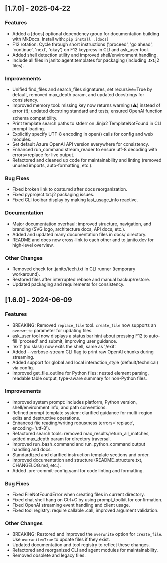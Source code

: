 ## [1.7.0] - 2025-04-22

### Features
- Added a [docs] optional dependency group for documentation building with MkDocs. Install with: `pip install .[docs]`
- F12 rotation: Cycle through short instructions ('proceed', 'go ahead', 'continue', 'next', 'okay') on F12 keypress in CLI and ask_user tool.
- Added shell detection utility and improved shell/environment handling.
- Include all files in janito.agent.templates for packaging (including .txt.j2 files).

### Improvements
- Unified find_files and search_files signatures, set recursive=True by default, removed max_depth param, and updated docstrings for consistency.
- Improved memory tool: missing key now returns warning (⚠️) instead of error (❗); updated docstring standard and tests; ensured OpenAI function schema compatibility.
- Print template search paths to stderr on Jinja2 TemplateNotFound in CLI prompt loading.
- Explicitly specify UTF-8 encoding in open() calls for config and web modules.
- Set default Azure OpenAI API version everywhere for consistency.
- Enhanced run_command stream_reader to ensure utf-8 decoding with errors=replace for live output.
- Refactored and cleaned up code for maintainability and linting (removed unused imports, auto-formatting, etc.).

### Bug Fixes
- Fixed broken link to costs.md after docs reorganization.
- Fixed pyproject.txt.j2 packaging issues.
- Fixed CLI toolbar display by making last_usage_info reactive.

### Documentation
- Major documentation overhaul: improved structure, navigation, and branding (SVG logo, architecture docs, API docs, etc.).
- Added and updated many documentation files in docs/ directory.
- README and docs now cross-link to each other and to janito.dev for high-level overview.

### Other Changes
- Removed check for .janito/tech.txt in CLI runner (temporary workaround).
- Restored files after interrupted rebase and manual backup/restore.
- Updated packaging and requirements for consistency.

## [1.6.0] - 2024-06-09

### Features
- BREAKING: Removed `replace_file` tool. `create_file` now supports an `overwrite` parameter for updating files.
- ask_user tool now displays a status bar hint about pressing F12 to auto-fill 'proceed' and submit, improving user guidance.
- 'exit' (no slash) now exits the shell, same as '/exit'.
- Added --verbose-stream CLI flag to print raw OpenAI chunks during streaming.
- Added support for global and local interaction_style (default/technical) via config.
- Improved get_file_outline for Python files: nested element parsing, readable table output, type-aware summary for non-Python files.

### Improvements
- Improved system prompt: includes platform, Python version, shell/environment info, and path conventions.
- Refined prompt template system: clarified guidance for multi-region edits and destructive operations.
- Enhanced file reading/writing robustness (errors='replace', encoding='utf-8').
- Refactored search tools: removed max_results/return_all_matches, added max_depth param for directory traversal.
- Improved run_bash_command and run_python_command output handling and docs.
- Standardized and clarified instruction template sections and order.
- Improved documentation and structure (README_structure.txt, CHANGELOG.md, etc.).
- Added .pre-commit-config.yaml for code linting and formatting.

### Bug Fixes
- Fixed FileNotFoundError when creating files in current directory.
- Fixed chat shell hang on Ctrl+C by using prompt_toolkit for confirmation.
- Fixed OpenAI streaming event handling and client usage.
- Fixed tool registry: require callable .call, improved argument validation.

### Other Changes
- BREAKING: Restored and improved the `overwrite` option for `create_file`. Use `overwrite=True` to update files if they exist.
- Updated documentation and tool registry to reflect these changes.
- Refactored and reorganized CLI and agent modules for maintainability.
- Removed obsolete and legacy files.
